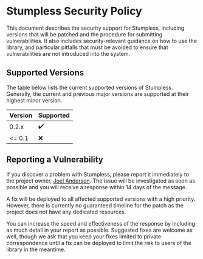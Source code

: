 # Stumpless Security Policy
This document describes the security support for Stumpless, including versions
that will be patched and the procedure for submitting vulnerabilities. It also
includes security-relevant guidance on how to use the library, and particular
pitfalls that must be avoided to ensure that vulnerabilities are not introduced
into the system.


## Supported Versions
The table below lists the current supported versions of Stumpless. Generally,
the current and previous major versions are supported at their highest minor
version.

| Version | Supported          |
| ------- | ------------------ |
| 0.2.x   | :heavy_check_mark: |
| <= 0.1  | :x:                |


## Reporting a Vulnerability
If you discover a problem with Stumpless, please report it immediately to the
project owner, [Joel Anderson](mailto:joelanderson333@gmail.com). The issue
will be investigated as soon as possible and you will receive a response within
14 days of the message.

A fix will be deployed to all affected supported versions with a high priority.
However, there is currently no guaranteed timeline for the patch as the project
does not have any dedicated resources.

You can increase the speed and effectiveness of the response by including as
much detail in your report as possible. Suggested fixes are welcome as well,
though we ask that you keep your fixes limited to private correspondence until
a fix can be deployed to limit the risk to users of the library in the meantime.
